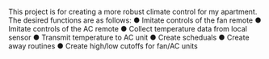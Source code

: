 This project is for creating a more robust climate control for my apartment.
The desired functions are as follows:
    ● Imitate controls of the fan remote
    ● Imitate controls of the AC remote
    ● Collect temperature data from local sensor
    ● Transmit temperature to AC unit
    ● Create scheduals
    ● Create away routines
    ● Create high/low cutoffs for fan/AC units
